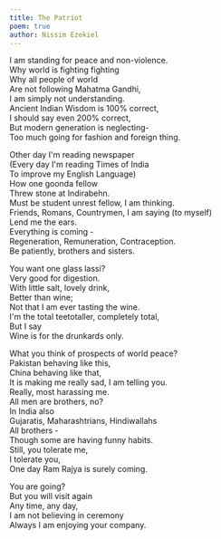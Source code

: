 ```yaml
---
title: The Patriot
poem: true
author: Nissim Ezekiel
---
```

I am standing for peace and non-violence.  
Why world is fighting fighting  
Why all people of world  
Are not following Mahatma Gandhi,  
I am simply not understanding.  
Ancient Indian Wisdom is 100% correct,  
I should say even 200% correct,  
But modern generation is neglecting-  
Too much going for fashion and foreign thing.  

Other day I'm reading newspaper  
(Every day I'm reading Times of India  
To improve my English Language)  
How one goonda fellow  
Threw stone at Indirabehn.  
Must be student unrest fellow, I am thinking.  
Friends, Romans, Countrymen, I am saying (to myself)  
Lend me the ears.  
Everything is coming -  
Regeneration, Remuneration, Contraception.  
Be patiently, brothers and sisters.  

You want one glass lassi?  
Very good for digestion.  
With little salt, lovely drink,  
Better than wine;  
Not that I am ever tasting the wine.  
I'm the total teetotaller, completely total,  
But I say  
Wine is for the drunkards only.  

What you think of prospects of world peace?  
Pakistan behaving like this,  
China behaving like that,  
It is making me really sad, I am telling you.  
Really, most harassing me.  
All men are brothers, no?  
In India also  
Gujaratis, Maharashtrians, Hindiwallahs  
All brothers -  
Though some are having funny habits.  
Still, you tolerate me,  
I tolerate you,  
One day Ram Rajya is surely coming.  

You are going?  
But you will visit again  
Any time, any day,  
I am not believing in ceremony  
Always I am enjoying your company.

